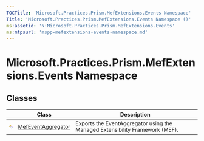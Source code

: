 ```yaml
---
TOCTitle: 'Microsoft.Practices.Prism.MefExtensions.Events Namespace'
Title: 'Microsoft.Practices.Prism.MefExtensions.Events Namespace ()'
ms:assetid: 'N:Microsoft.Practices.Prism.MefExtensions.Events'
ms:mtpsurl: 'mspp-mefextensions-events-namespace.md'
---
```

# Microsoft.Practices.Prism.MefExtensions.Events Namespace
## Classes
<table>
<thead>
<tr class="header">
<th> </th>
<th>Class</th>
<th>Description</th>
</tr>
</thead>
<tbody>
<tr class="odd">
<td><img src="/patterns-practices/reference/images/public-class.gif" alt="Public class"/></td>
<td><a href="/patterns-practices/reference/mefeventaggregator-class-mspp-mefextensions-events" data-raw-source="[MefEventAggregator](/patterns-practices/reference/mefeventaggregator-class-mspp-mefextensions-events)">MefEventAggregator</a></td>
<td><div class="summary">
Exports the EventAggregator using the Managed Extensibility Framework (MEF).
</div></td>
</tr>
</tbody>
</table>
